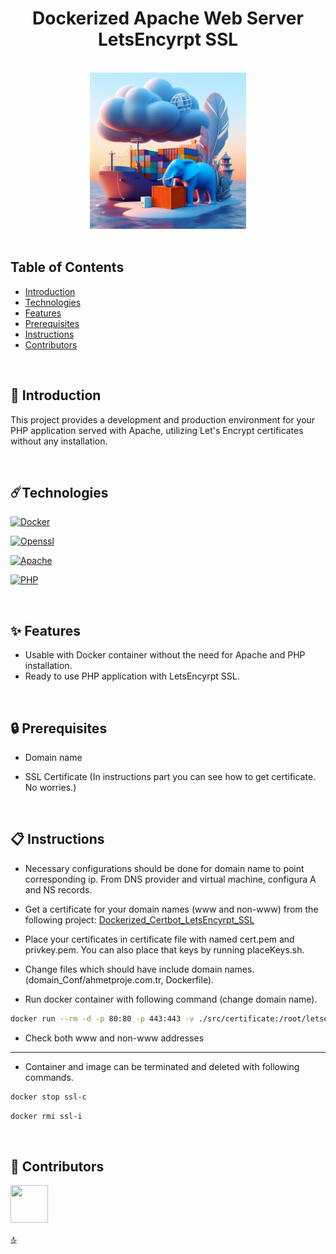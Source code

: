 <h1 id="topHeader" align="center">Dockerized Apache Web Server <br/> LetsEncyrpt SSL</h1> 

<br>

<div align="center">
    <img width=250 src="src/img/banner.jpg">
</div>

<br/>

## Table of Contents

- [Introduction](#-introduction)
- [Technologies](#technologiesHeader)
- [Features](#-features)
- [Prerequisites](#-prerequisites)
- [Instructions](#-instructions)
- [Contributors](#-contributors)

<br/>

## 📌 Introduction

This project provides a development and production environment for your PHP application served with Apache, utilizing Let's Encrypt certificates without any installation.

<br/>

<h2 id="technologiesHeader">☄️Technologies</h2> 

[![Docker](https://img.shields.io/badge/docker-%230db7ed.svg?style=for-the-badge&logo=docker&logoColor=white)](https://www.docker.com/)

[![Openssl](https://img.shields.io/badge/OpenSSL-%23FFFFFF.svg?style=for-the-badge&logo=opengl)](https://www.openssl.org/)

[![Apache](https://img.shields.io/badge/apache-%23D42029.svg?style=for-the-badge&logo=apache&logoColor=white)](https://httpd.apache.org/)

[![PHP](https://img.shields.io/badge/php-%23777BB4.svg?style=for-the-badge&logo=php&logoColor=white)](https://www.php.net/)

<br/>

## ✨ Features

* Usable with Docker container without the need for Apache and PHP installation.
* Ready to use PHP application with LetsEncyrpt SSL.

<br/>

## 🔒 Prerequisites

* Domain name

* SSL Certificate (In instructions part you can see how to get certificate. No worries.)

<br/>

## 📋 Instructions


* Necessary configurations should be done for domain name to point corresponding ip. From DNS provider and virtual machine, configura A and NS records.

* Get a certificate for your domain names (www and non-www) from the following project: [Dockerized_Certbot_LetsEncyrpt_SSL](https://github.com/ahmettoguz/Dockerized_Certbot_LetsEncyrpt_SSL)

* Place your certificates in certificate file with named cert.pem and privkey.pem. You can also place that keys by running placeKeys.sh.

* Change files which should have include domain names. (domain_Conf/ahmetproje.com.tr, Dockerfile).

* Run docker container with following command (change domain name).

```bash
docker run --rm -d -p 80:80 -p 443:443 -v ./src/certificate:/root/letsencrypt/live/ahmetproje.com.tr --env-file ./src/env/.env --name ssl-c ssl-i
```

* Check both www and non-www addresses

---

* Container and image can be terminated and deleted with following commands.

```bash
docker stop ssl-c
```

```bash
docker rmi ssl-i
```

<br/>

## 👥 Contributors

<a href="https://github.com/ahmettoguz" target="_blank"><img width=60 height=60 src="https://avatars.githubusercontent.com/u/101711642?v=4"></a>

[🔝](#topHeader)

